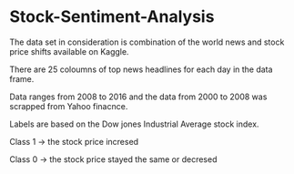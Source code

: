 # Stock-Sentiment-Analysis

The data set in consideration is combination of the world news and stock price shifts available on Kaggle.

There are 25 coloumns of top news headlines for each day in the data frame.

Data ranges from 2008 to 2016 and the data from 2000 to 2008 was scrapped from Yahoo finacnce.

Labels are based on the Dow jones Industrial Average stock index.

Class  1 -> the stock price incresed

Class  0 -> the stock price stayed the same or decresed
